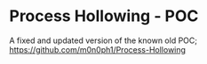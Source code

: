 # Process Hollowing - POC

A fixed and updated version of the known old POC; <br>
https://github.com/m0n0ph1/Process-Hollowing

